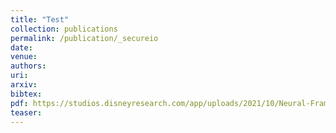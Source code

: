 ```yaml
---
title: "Test"
collection: publications
permalink: /publication/_secureio
date: 
venue: 
authors: 
uri: 
arxiv: 
bibtex: 
pdf: https://studios.disneyresearch.com/app/uploads/2021/10/Neural-Frame-Interpolation-for-Rendered-Content.pdf
teaser:
---
```

